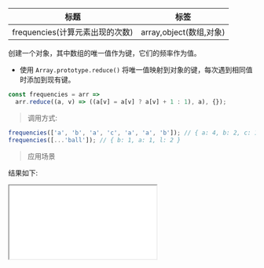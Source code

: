 | 标题                            | 标签                    |
| ------------------------------- | ----------------------- |
| frequencies(计算元素出现的次数) | array,object(数组,对象) |

创建一个对象，其中数组的唯一值作为键，它们的频率作为值。

- 使用 `Array.prototype.reduce()` 将唯一值映射到对象的键，每次遇到相同值时添加到现有键。

```js
const frequencies = arr =>
  arr.reduce((a, v) => ((a[v] = a[v] ? a[v] + 1 : 1), a), {});
```

> 调用方式:

```js
frequencies(['a', 'b', 'a', 'c', 'a', 'a', 'b']); // { a: 4, b: 2, c: 1 }
frequencies([...'ball']); // { b: 1, a: 1, l: 2 }
```

> 应用场景

<div class="code-editor" data-url="codes/javascript/html/frequencies.html" data-language="html"></div>

结果如下:

<iframe src="codes/javascript/html/frequencies.html"></iframe>
